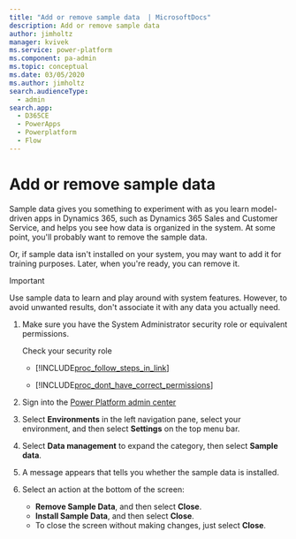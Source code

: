 ```yaml
---
title: "Add or remove sample data  | MicrosoftDocs"
description: Add or remove sample data
author: jimholtz
manager: kvivek
ms.service: power-platform
ms.component: pa-admin
ms.topic: conceptual
ms.date: 03/05/2020
ms.author: jimholtz
search.audienceType: 
  - admin
search.app:
  - D365CE
  - PowerApps
  - Powerplatform
  - Flow
---
```

# Add or remove sample data 

Sample data gives you something to experiment with as you learn model-driven apps in Dynamics 365, such as Dynamics 365 Sales and Customer Service, and helps you see how data is organized in the system. At some point, you'll probably want to remove the sample data.  
  
 Or, if sample data isn't installed on your system, you may want to add it for training purposes. Later, when you're ready, you can remove it.  
  
> [!IMPORTANT]
> Use sample data to learn and play around with system features. However, to avoid unwanted results, don't associate it with any data you actually need.  
  
1. Make sure you have the System Administrator security role or equivalent permissions.
  
    Check your security role  
  
   - [!INCLUDE[proc_follow_steps_in_link](../includes/proc-follow-steps-in-link.md)]  
  
   - [!INCLUDE[proc_dont_have_correct_permissions](../includes/proc-dont-have-correct-permissions.md)]  
  
1. Sign into the [Power Platform admin center](https://admin.powerplatform.microsoft.com/)

1. Select **Environments** in the left navigation pane, select your environment, and then select **Settings** on the top menu bar.

1. Select **Data management** to expand the category, then select **Sample data**.
  
1. A message appears that tells you whether the sample data is installed.  
  
1. Select an action at the bottom of the screen:  
  
   - **Remove Sample Data**, and then select **Close**.  
   - **Install Sample Data**, and then select **Close**.  
   - To close the screen without making changes, just select **Close**.
  